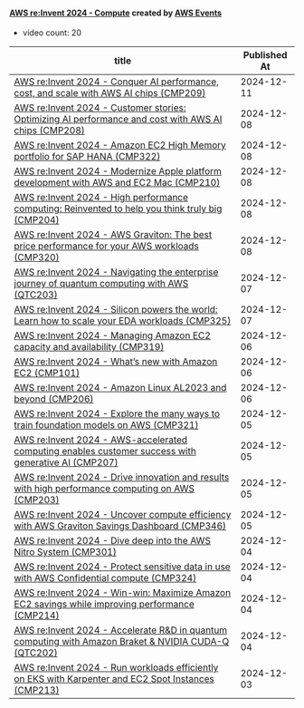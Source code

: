 

#### [AWS re:Invent 2024 - Compute](https://www.youtube.com/playlist?list=PL2yQDdvlhXf9-pNfjMjlU8uk7C4qu-HI-) created by [AWS Events](https://www.youtube.com/channel/UCdoadna9HFHsxXWhafhNvKw)

* video count: 20 

| title                                                                                                                                               | Published At |
| --------------------------------------------------------------------------------------------------------------------------------------------------- | ------------ |
| [AWS re:Invent 2024 - Conquer AI performance, cost, and scale with AWS AI chips (CMP209)](https://www.youtube.com/watch?v=u2jDFYvXgDE)              | 2024-12-11   |
| [AWS re:Invent 2024 - Customer stories: Optimizing AI performance and cost with AWS AI chips (CMP208)](https://www.youtube.com/watch?v=cdrZHimJY2k) | 2024-12-08   |
| [AWS re:Invent 2024 - Amazon EC2 High Memory portfolio for SAP HANA (CMP322)](https://www.youtube.com/watch?v=8hbmuK2zSE4)                          | 2024-12-08   |
| [AWS re:Invent 2024 - Modernize Apple platform development with AWS and EC2 Mac (CMP210)](https://www.youtube.com/watch?v=pBvekh31xkA)              | 2024-12-08   |
| [AWS re:Invent 2024 - High performance computing: Reinvented to help you think truly big (CMP204)](https://www.youtube.com/watch?v=NMq3kL9qObU)     | 2024-12-08   |
| [AWS re:Invent 2024 - AWS Graviton: The best price performance for your AWS workloads (CMP320)](https://www.youtube.com/watch?v=W4dnUvJJ_Sg)        | 2024-12-08   |
| [AWS re:Invent 2024 - Navigating the enterprise journey of quantum computing with AWS (QTC203)](https://www.youtube.com/watch?v=SGnuTw5xuas)        | 2024-12-07   |
| [AWS re:Invent 2024 - Silicon powers the world: Learn how to scale your EDA workloads  (CMP325)](https://www.youtube.com/watch?v=5sdEjwtKU1E)       | 2024-12-07   |
| [AWS re:Invent 2024 - Managing Amazon EC2 capacity and availability (CMP319)](https://www.youtube.com/watch?v=TyFMsx9PVeM)                          | 2024-12-06   |
| [AWS re:Invent 2024 - What’s new with Amazon EC2 (CMP101)](https://www.youtube.com/watch?v=2UkUP9lYW7A)                                             | 2024-12-06   |
| [AWS re:Invent 2024 - Amazon Linux AL2023 and beyond (CMP206)](https://www.youtube.com/watch?v=VbQj8DpWUGc)                                         | 2024-12-06   |
| [AWS re:Invent 2024 - Explore the many ways to train foundation models on AWS (CMP321)](https://www.youtube.com/watch?v=0dObPoCZSWU)                | 2024-12-05   |
| [AWS re:Invent 2024 - AWS-accelerated computing enables customer success with generative AI (CMP207)](https://www.youtube.com/watch?v=8TNKVXfIUCo)  | 2024-12-05   |
| [AWS re:Invent 2024 - Drive innovation and results with high performance computing on AWS (CMP203)](https://www.youtube.com/watch?v=WQsFYWSOqD4)    | 2024-12-05   |
| [AWS re:Invent 2024 - Uncover compute efficiency with AWS Graviton Savings Dashboard (CMP346)](https://www.youtube.com/watch?v=F_wskaHIfUk)         | 2024-12-05   |
| [AWS re:Invent 2024 - Dive deep into the AWS Nitro System (CMP301)](https://www.youtube.com/watch?v=YKZbNcOU77c)                                    | 2024-12-04   |
| [AWS re:Invent 2024 - Protect sensitive data in use with AWS Confidential compute (CMP324)](https://www.youtube.com/watch?v=QBQawVrxqXg)            | 2024-12-04   |
| [AWS re:Invent 2024 - Win-win: Maximize Amazon EC2 savings while improving performance (CMP214)](https://www.youtube.com/watch?v=UzibL6r9ChM)       | 2024-12-04   |
| [AWS re:Invent 2024 - Accelerate R&D in quantum computing with Amazon Braket & NVIDIA CUDA-Q (QTC202)](https://www.youtube.com/watch?v=4gHzaKHdqMI) | 2024-12-04   |
| [AWS re:Invent 2024 - Run workloads efficiently on EKS with Karpenter and EC2 Spot Instances (CMP213)](https://www.youtube.com/watch?v=yj55R8BvGzw) | 2024-12-03   |